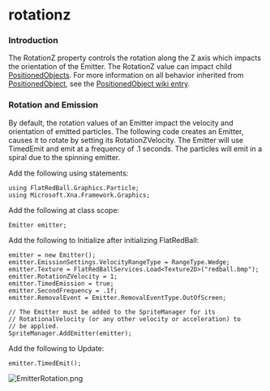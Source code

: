 # rotationz

### Introduction

The RotationZ property controls the rotation along the Z axis which impacts the orientation of the Emitter. The RotationZ value can impact child [PositionedObjects](../../../../../../frb/docs/index.php). For more information on all behavior inherited from [PositionedObject](../../../../../../frb/docs/index.php), see the [PositionedObject wiki entry](../../../../../../frb/docs/index.php).

### Rotation and Emission

By default, the rotation values of an Emitter impact the velocity and orientation of emitted particles. The following code creates an Emitter, causes it to rotate by setting its RotationZVelocity. The Emitter will use TimedEmit and emit at a frequency of .1 seconds. The particles will emit in a spiral due to the spinning emitter.

Add the following using statements:

```
using FlatRedBall.Graphics.Particle;
using Microsoft.Xna.Framework.Graphics;
```

Add the following at class scope:

```
Emitter emitter;
```

Add the following to Initialize after initializing FlatRedBall:

```
emitter = new Emitter();
emitter.EmissionSettings.VelocityRangeType = RangeType.Wedge;
emitter.Texture = FlatRedBallServices.Load<Texture2D>("redball.bmp");
emitter.RotationZVelocity = 1;
emitter.TimedEmission = true;
emitter.SecondFrequency = .1f;
emitter.RemovalEvent = Emitter.RemovalEventType.OutOfScreen;

// The Emitter must be added to the SpriteManager for its 
// RotationalVelocity (or any other velocity or acceleration) to 
// be applied.
SpriteManager.AddEmitter(emitter);
```

Add the following to Update:

```
emitter.TimedEmit();
```

![EmitterRotation.png](../../../../../../media/migrated\_media-EmitterRotation.png)
